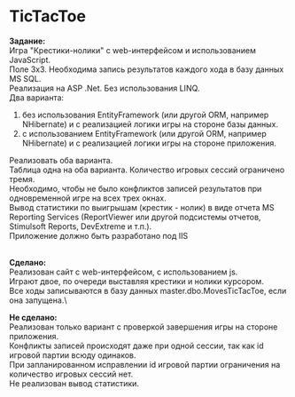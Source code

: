# TicTacToe

<b>Задание:</b>  
Игра "Крестики-нолики" с web-интерфейсом и использованием JavaScript.  
Поле 3х3. Необходима запись результатов каждого хода в базу данных MS SQL.  
Реализация на ASP .Net. Без использования LINQ.  
Два варианта:  
1. без использования EntityFramework (или другой ORM, например NHibernate) и с реализацией логики игры на стороне базы данных.  
2. с использованием EntityFramework (или другой ORM, например NHibernate) и с реализацией логики игры на стороне приложения.

Реализовать оба варианта.  
Таблица одна на оба варианта. Количество игровых сессий ограничено тремя.  
Необходимо, чтобы не было конфликтов записей результатов при одновременной игре на всех трех окнах.  
Вывод статистики по выигрышам (крестик - нолик) в виде отчета MS Reporting Services (ReportViewer или другой подсистемы отчетов, Stimulsoft Reports, DevExtreme и т.п.).  
Приложение должно быть разработано под IIS

\
<b>Сделано:</b>\
Реализован сайт с web-интерфейсом, с использованием js.\
Играют двое, по очереди выставляя крестики и нолики курсором.\
Все ходы записываются в базу данных master.dbo.MovesTicTacToe, если она запущена.\

<b>Не сделано:</b>\
Реализован только вариант с проверкой завершения игры на стороне приложения.\
Конфликты записей происходят даже при одной сессии, так как id игровой партии всюду одинаков.\
При запланированном исправлении id игровой партии ограничения на количество игровых сессий нет.\
Не реализован вывод статистики.
